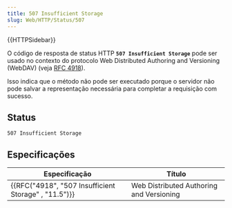 ```yaml
---
title: 507 Insufficient Storage
slug: Web/HTTP/Status/507
---
```

{{HTTPSidebar}}

O código de resposta de status HTTP **`507 Insufficient Storage`** pode ser usado no contexto do protocolo Web Distributed Authoring and Versioning (WebDAV) (veja [RFC 4918](https://tools.ietf.org/html/rfc4918)).

Isso indica que o método não pode ser executado porque o servidor não pode salvar a representação necessária para completar a requisição com sucesso.

## Status

```
507 Insufficient Storage
```

## Especificações

| Especificação                                                        | Título                                   |
| -------------------------------------------------------------------- | ---------------------------------------- |
| {{RFC("4918", "507 Insufficient Storage" , "11.5")}} | Web Distributed Authoring and Versioning |
